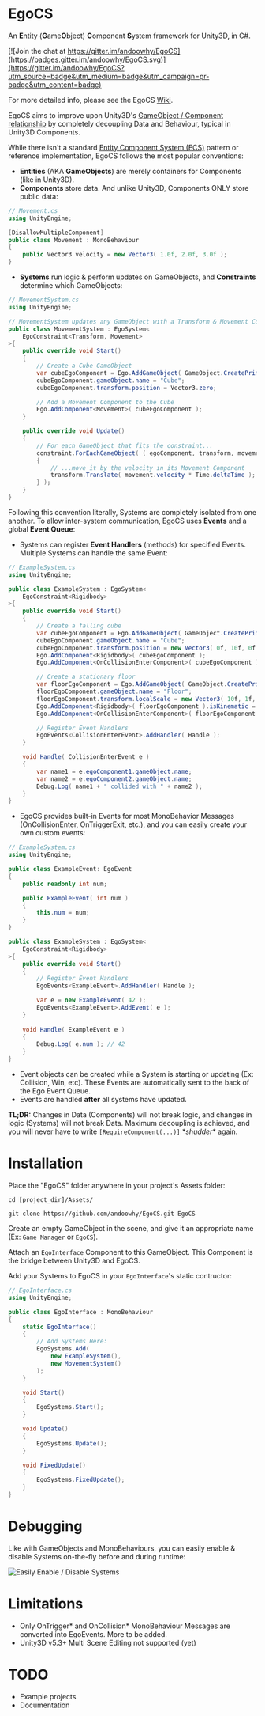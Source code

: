 # EgoCS
An **E**ntity (**G**ame**O**bject) **C**omponent **S**ystem framework for Unity3D, in C#.

[![Join the chat at https://gitter.im/andoowhy/EgoCS](https://badges.gitter.im/andoowhy/EgoCS.svg)](https://gitter.im/andoowhy/EgoCS?utm_source=badge&utm_medium=badge&utm_campaign=pr-badge&utm_content=badge)

For more detailed info, please see the EgoCS [Wiki](https://github.com/andoowhy/EgoCS/wiki).

EgoCS aims to improve upon Unity3D's [GameObject / Component relationship](http://docs.unity3d.com/Manual/TheGameObject-ComponentRelationship.html) by completely decoupling Data and Behaviour, typical in Unity3D Components.

While there isn't a standard [Entity Component System (ECS)](https://en.wikipedia.org/wiki/Entity_component_system) pattern or reference implementation, EgoCS follows the most popular conventions:

* **Entities** (AKA **GameObjects**) are merely containers for Components (like in Unity3D).
* **Components** store data. And unlike Unity3D, Components ONLY store public data:

```C#
// Movement.cs
using UnityEngine;

[DisallowMultipleComponent]
public class Movement : MonoBehaviour
{
    public Vector3 velocity = new Vector3( 1.0f, 2.0f, 3.0f );
}
```

* **Systems** run logic & perform updates on GameObjects, and **Constraints** determine which GameObjects:

```C#
// MovementSystem.cs
using UnityEngine;

// MovementSystem updates any GameObject with a Transform & Movement Component
public class MovementSystem : EgoSystem<
	EgoConstraint<Transform, Movement>
>{
	public override void Start()
	{
		// Create a Cube GameObject
		var cubeEgoComponent = Ego.AddGameObject( GameObject.CreatePrimitive( PrimitiveType.Cube ) );
		cubeEgoComponent.gameObject.name = "Cube";
		cubeEgoComponent.transform.position = Vector3.zero;

		// Add a Movement Component to the Cube
		Ego.AddComponent<Movement>( cubeEgoComponent );
	}

	public override void Update()
	{
		// For each GameObject that fits the constraint...
		constraint.ForEachGameObject( ( egoComponent, transform, movement ) =>
		{
			// ...move it by the velocity in its Movement Component
			transform.Translate( movement.velocity * Time.deltaTime );
		} );
	}
}
```

Following this convention literally, Systems are completely isolated from one another. To allow inter-system communication, EgoCS uses **Events** and a global **Event Queue**:

* Systems can register **Event Handlers** (methods) for specified Events. Multiple Systems can handle the same Event:

```C#
// ExampleSystem.cs
using UnityEngine;

public class ExampleSystem : EgoSystem<
	EgoConstraint<Rigidbody>
>{
	public override void Start()
	{
		// Create a falling cube
		var cubeEgoComponent = Ego.AddGameObject( GameObject.CreatePrimitive( PrimitiveType.Cube ) );
		cubeEgoComponent.gameObject.name = "Cube";
		cubeEgoComponent.transform.position = new Vector3( 0f, 10f, 0f );
		Ego.AddComponent<Rigidbody>( cubeEgoComponent );
		Ego.AddComponent<OnCollisionEnterComponent>( cubeEgoComponent );

		// Create a stationary floor
		var floorEgoComponent = Ego.AddGameObject( GameObject.CreatePrimitive( PrimitiveType.Cube ) );
		floorEgoComponent.gameObject.name = "Floor";
		floorEgoComponent.transform.localScale = new Vector3( 10f, 1f, 10f );
		Ego.AddComponent<Rigidbody>( floorEgoComponent ).isKinematic = true;
		Ego.AddComponent<OnCollisionEnterComponent>( floorEgoComponent );

		// Register Event Handlers
		EgoEvents<CollisionEnterEvent>.AddHandler( Handle );
	}

	void Handle( CollisionEnterEvent e )
	{
		var name1 = e.egoComponent1.gameObject.name;
		var name2 = e.egoComponent2.gameObject.name;
		Debug.Log( name1 + " collided with " + name2 );
	}
}
```
    
* EgoCS provides built-in Events for most MonoBehavior Messages (OnCollisionEnter, OnTriggerExit, etc.), and you can easily create your own custom events:

```C#
// ExampleSystem.cs
using UnityEngine;

public class ExampleEvent: EgoEvent
{
    public readonly int num;

	public ExampleEvent( int num )
    {
		this.num = num;
    }
}

public class ExampleSystem : EgoSystem<
	EgoConstraint<Rigidbody>
>{
    public override void Start()
    {
        // Register Event Handlers
        EgoEvents<ExampleEvent>.AddHandler( Handle );

		var e = new ExampleEvent( 42 );
		EgoEvents<ExampleEvent>.AddEvent( e );
    }
    
    void Handle( ExampleEvent e )
    {
        Debug.Log( e.num ); // 42
    }
}
```

* Event objects can be created while a System is starting or updating (Ex: Collision, Win, etc). These Events are automatically sent to the back of the Ego Event Queue.
* Events are handled **after** all systems have updated.

**TL;DR:** Changes in Data (Components) will not break logic, and changes in logic (Systems) will not break Data. Maximum decoupling is achieved, and you will never have to write `[RequireComponent(...)]` \**shudder*\* again.

# Installation

Place the "EgoCS" folder anywhere in your project's Assets folder:

```
cd [project_dir]/Assets/

git clone https://github.com/andoowhy/EgoCS.git EgoCS
```
	
Create an empty GameObject in the scene, and give it an appropriate name (Ex: `Game Manager` or `EgoCS`).

Attach an `EgoInterface` Component to this GameObject. This Component is the bridge between Unity3D and EgoCS.

Add your Systems to EgoCS in your `EgoInterface`'s static contructor:

```C#
// EgoInterface.cs
using UnityEngine;

public class EgoInterface : MonoBehaviour
{
    static EgoInterface()
    {
        // Add Systems Here:
        EgoSystems.Add(
            new ExampleSystem(),
            new MovementSystem()
        );
    }

    void Start()
    {
        EgoSystems.Start(); 
    }

    void Update()
    {
        EgoSystems.Update();
    }

    void FixedUpdate()
    {
        EgoSystems.FixedUpdate();
    }
}
```

# Debugging

Like with GameObjects and MonoBehaviours, you can easily enable & disable Systems on-the-fly before and during runtime:

![Easily Enable / Disable Systems](https://raw.githubusercontent.com/wiki/andoowhy/EgoCS/img/SystemTogglesExample.gif)

# Limitations
- Only OnTrigger\* and OnCollision\* MonoBehaviour Messages are converted into EgoEvents. More to be added.
- Unity3D v5.3+ Multi Scene Editing not supported (yet)

# TODO
- Example projects
- Documentation
